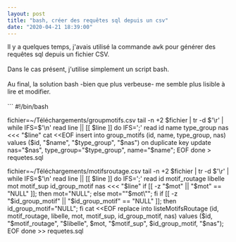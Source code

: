 ```yaml
---
layout: post
title: "bash, créer des requêtes sql depuis un csv"
date: "2020-04-21 18:39:00"
---
```

Il y a quelques temps, j'avais utilisé la commande <kbd>awk</kbd> pour générer des requêtes sql depuis un fichier CSV.<br /><br />Dans le cas présent, j'utilise simplement un script bash.<br /><br />Au final, la solution bash -bien que plus verbeuse- me semble plus lisible à lire et modifier.<br /><br />```
#!/bin/bash


fichier=~/Téléchargements/groupmotifs.csv
tail -n +2 $fichier | tr -d $'\r' | while IFS=$'\n' read line || [[ $line ]]
do
    IFS=';' read id name type_group nas <<< "$line"
    cat <<EOF
insert into group_motifs (id, name, type_group, nas) values ($id, "$name", "$type_group", "$nas") on duplicate key update nas="$nas", type_group="$type_group", name="$name";
EOF
done > requetes.sql

fichier=~/Téléchargements/motifsroutage.csv
tail -n +2 $fichier | tr -d $'\r' | while IFS=$'\n' read line || [[ $line ]]
do
    IFS=';' read id motif_routage libelle mot motif_sup id_group_motif nas <<< "$line"
    if [[ -z "$mot" || "$mot" == "NULL" ]]; then mot="NULL"; else mot="\"$mot\""; fi
    if [[ -z "$id_group_motif" || "$id_group_motif" == "NULL" ]]; then id_group_motif="NULL"; fi
    cat <<EOF
replace into listeMotifsRoutage (id, motif_routage, libelle, mot, motif_sup, id_group_motif, nas) values ($id, "$motif_routage", "$libelle", $mot, "$motif_sup", $id_group_motif, "$nas");
EOF
done >> requetes.sql
```

